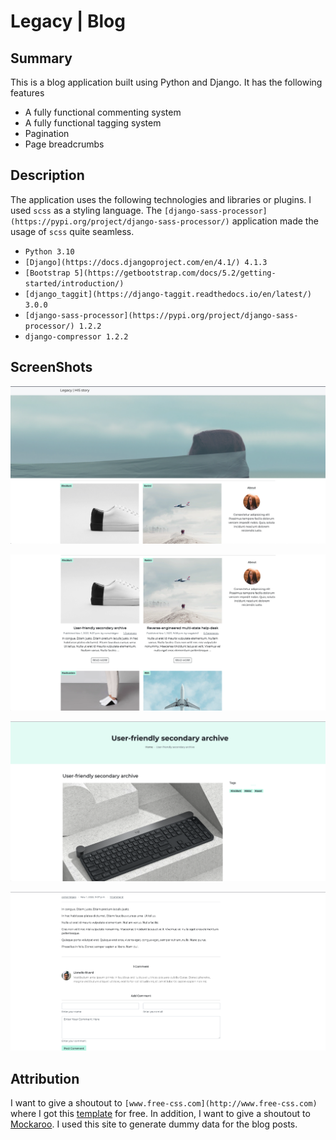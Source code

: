 # Legacy | Blog

## Summary

This is a blog application built using Python and Django. It has the following features

- A fully functional commenting system
- A fully functional tagging system
- Pagination
- Page breadcrumbs

## Description

The application uses the following technologies and libraries or plugins. I used `scss` as a styling language. The `[django-sass-processor](https://pypi.org/project/django-sass-processor/)` application made the usage of `scss` quite seamless.

- `Python 3.10`
- `[Django](https://docs.djangoproject.com/en/4.1/) 4.1.3`
- `[Bootstrap 5](https://getbootstrap.com/docs/5.2/getting-started/introduction/)`
- `[django_taggit](https://django-taggit.readthedocs.io/en/latest/) 3.0.0`
- `[django-sass-processor](https://pypi.org/project/django-sass-processor/) 1.2.2`
- `django-compressor 1.2.2`

## ScreenShots

![HomePage Hero](https://github.com/WilliamChavula/legacy_blog_app/blob/main/static/index.png)

![Blog Posts](https://github.com/WilliamChavula/legacy_blog_app/blob/main/static/posts.png)

![Detail Page](https://github.com/WilliamChavula/legacy_blog_app/blob/main/static/detail_page.png)

![Detail Page Content](https://github.com/WilliamChavula/legacy_blog_app/blob/main/static/content.png)

## Attribution

I want to give a shoutout to `[www.free-css.com](http://www.free-css.com)` where I got this [template](https://www.free-css.com/free-css-templates/page283/joe-blog) for free.
In addition, I want to give a shoutout to [Mockaroo](https://mockaroo.com/). I used this site to generate dummy data for the blog posts.